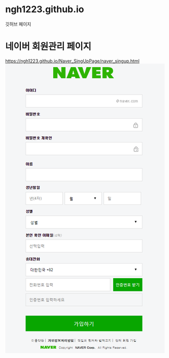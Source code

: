 # ngh1223.github.io
깃허브 페이지

# 네이버 회원관리 페이지
https://ngh1223.github.io/Naver_SingUpPage/naver_singup.html
![singup](Naver_SingUpPage/sample_image/singup.PNG)
